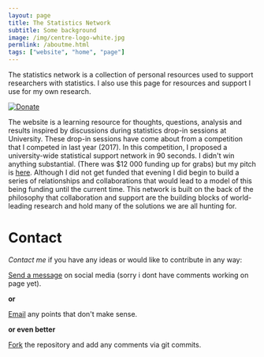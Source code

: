 ```yaml
---
layout: page
title: The Statistics Network
subtitle: Some background
image: /img/centre-logo-white.jpg
permlink: /aboutme.html
tags: ["website", "home", "page"]
---
```


The statistics network is a collection of personal resources used to support researchers with statistics. I also use this page for resources and support I use for my own research.

[![Donate](https://img.shields.io/badge/Donate-PayPal-green.svg)](https://paypal.me/ARDavidson?locale.x=en_AU)

The website is a learning resource for thoughts, questions, analysis and results inspired by discussions during statistics drop-in sessions at University. These drop-in sessions have come about from a competition that I competed in last year (2017). In this competition, I proposed a university-wide statistical support network in 90 seconds. I didn't win anything substantial. (There was $12 000 funding up for grabs) but my pitch is [here]("https://www.youtube.com/watch?v=2EXo0Iue1es&index=1&list=PLy1v_xE3ZjaA4PFdt_FJNBLljLAiuNTiV/"). Although I did not get funded that evening I did begin to build a series of relationships and collaborations that would lead to a model of this being funding until the current time. This network is built on the back of the philosophy that collaboration and support are the building blocks of world-leading research and hold many of the solutions we are all hunting for.

# Contact

*Contact me* if you have any ideas or would like to contribute in any way:

[Send a message](https:/facebook.com/StatisticsNetwork/) on social media (sorry i dont have comments working on page yet).

**or**

[Email](anthony.davidson@canberra.edu.au") any points that don't make sense.

**or even better**

[Fork](https://github.com/davan690) the repository and add any comments via git commits.
